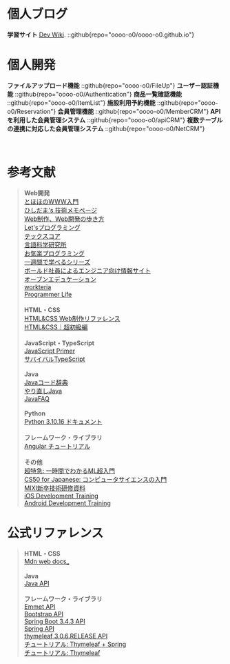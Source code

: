 # 個人ブログ
**学習サイト** [Dev Wiki](https://oooo-o0.github.io/).
::github{repo="oooo-o0/oooo-o0.github.io"}
<br>

# 個人開発
**ファイルアップロード機能**
::github{repo="oooo-o0/FileUp"}
**ユーザー認証機能**
::github{repo="oooo-o0/Authentication"}
**商品一覧確認機能**
::github{repo="oooo-o0/ItemList"}
**施設利用予約機能**
::github{repo="oooo-o0/Reservation"}
**会員管理機能**
::github{repo="oooo-o0/MemberCRM"}
**APIを利用した会員管理システム**
::github{repo="oooo-o0/apiCRM"}
**複数テーブルの連携に対応した会員管理システム**
::github{repo="oooo-o0/NetCRM"}

<br>

# 参考文献
> **Web開発**<br>
> [とほほのWWW入門](https://www.tohoho-web.com/www.htm) <br>
> [ひしだま's 技術メモページ](https://www.ne.jp/asahi/hishidama/home/tech/)<br>
> [Web制作、Web開発の歩き方](https://baapuro.com/)<br>
> [Let'sプログラミング](https://www.javadrive.jp/)<br>
> [テックスコア](https://www.techscore.com/)<br>
> [言語科学研究所](https://www.bohyoh.com/index.html)<br>
> [お気楽プログラミング](https://www.nct9.ne.jp/m_hiroi/index.html)<br>
> [一週間で学べるシリーズ](https://sevendays-study.com/)<br>
> [ボールド社員によるエンジニア向け情報サイト](https://www.bold.ne.jp/engineer-club/category/technical)<br>
> [オープンエデュケーション](https://tmytokai.github.io/open-ed/)<br>
> [workteria](https://workteria.forward-soft.co.jp/blog/author/C00007)<br>
> [Programmer Life](https://programmer-life.work/)
> <br>
> <br>
> **HTML・CSS**<br>
> [HTML&CSS Web制作リファレンス](https://www.tagindex.com/)<br>
> [HTML&CSS｜超初級編](https://webliker.info/material_cat/html-css-beginner/)
> <br>
> <br>
> **JavaScript・TypeScript**<br>
> [JavaScript Primer](https://jsprimer.net/)<br>
> [サバイバルTypeScript](https://typescriptbook.jp/)
> <br>
> <br>
> **Java**<br>
> [Javaコード辞典](https://java-code.jp/)<br>
> [やり直しJava](https://relearn-java.netlify.app/)<br>
> [JavaFAQ](https://raigar.main.jp/java/faq/javafaq.html)
> <br>
> <br>
> **Python**<br>
> [Python 3.10.16 ドキュメント](https://docs.python.org/ja/3.10/index.html)
> <br>
> <br>
> **フレームワーク・ライブラリ**<br>
> [Angular チュートリアル](https://angular.jp/tutorials/learn-angular)
> <br>
> <br>
> **その他**<br>
> [超特急: 一時間でわかるML超入門](https://esumii.github.io/min-caml/index2.html)<br>
> [CS50 for Japanese: コンピュータサイエンスの入門](https://cs50.jp/)<br>
> [MIXI新卒技術研修資料](https://mixi-developers.mixi.co.jp/23-technical-training-20a6f610140c)<br>
> [iOS Development Training](https://github.com/mixi-inc/iOSTraining)<br>
> [Android Development Training](https://github.com/mixi-inc/AndroidTraining)


# 公式リファレンス
> **HTML・CSS** <br>
> [Mdn web docs_](https://developer.mozilla.org/ja/docs/Web)
> <br>
> <br>
> **Java** <br>
> [Java API](https://docs.oracle.com/javase/jp/21/docs/api/index.html)
> <br>
> <br>
> **フレームワーク・ライブラリ**<br>
> [Emmet API](https://docs.emmet.io/cheat-sheet/)<br>
> [Bootstrap API](https://getbootstrap.jp/docs/5.3/getting-started/introduction/)<br>
> [Spring Boot 3.4.3 API](https://spring.pleiades.io/spring-boot/api/java/)<br>
> [Spring API](https://spring.pleiades.io/)<br>
> [thymeleaf 3.0.6.RELEASE API](https://www.thymeleaf.org/apidocs/thymeleaf/3.0.6.RELEASE/index.html?org/)<br>
> [チュートリアル: Thymeleaf + Spring](https://www.thymeleaf.org/doc/tutorials/3.1/thymeleafspring.html)<br>
> [チュートリアル: Thymeleaf](https://getbootstrap.jp/docs/5.3/getting-started/introduction/)
